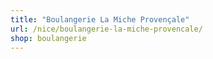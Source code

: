 ```yaml
---
title: "Boulangerie La Miche Provençale"
url: /nice/boulangerie-la-miche-provencale/
shop: boulangerie
---
```

